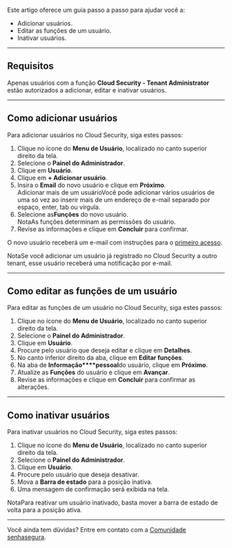 Este artigo oferece um guia passo a passo para ajudar você a:

* Adicionar usuários.
* Editar as funções de um usuário.
* Inativar usuários.



---

## Requisitos

Apenas usuários com a função **Cloud Security \- Tenant Administrator** estão autorizados a adicionar, editar e inativar usuários.



---

## Como adicionar usuários

Para adicionar usuários no Cloud Security, siga estes passos:

1. Clique no ícone do **Menu de Usuário**, localizado no canto superior direito da tela.
2. Selecione o **Painel do Administrador**.
3. Clique em **Usuário**.
4. Clique em **\+ Adicionar usuário**.
5. Insira o **Email** do novo usuário e clique em **Próximo**.  
Adicionar mais de um usuárioVocê pode adicionar vários usuários de uma só vez ao inserir mais de um endereço de e\-mail separado por espaço, enter, tab ou vírgula.
6. Selecione as**Funções** do novo usuário.  
NotaAs funções determinam as permissões do usuário.
7. Revise as informações e clique em **Concluir** para confirmar.

O novo usuário receberá um e\-mail com instruções para o [primeiro acesso](/v3-32/docs/pt/cloud-security-how-to-access-for-the-first-time).

NotaSe você adicionar um usuário já registrado no Cloud Security a outro tenant, esse usuário receberá uma notificação por e\-mail.  




---

## Como editar as funções de um usuário

Para editar as funções de um usuário no Cloud Security, siga estes passos:

1. Clique no ícone do **Menu de Usuário**, localizado no canto superior direito da tela.
2. Selecione o **Painel do Administrador**.
3. Clique em **Usuário**.
4. Procure pelo usuário que deseja editar e clique em **Detalhes**.
5. No canto inferior direito da aba, clique em **Editar funções**.
6. Na aba de **Informação****pessoal**do usuário, clique em **Próximo**.
7. Atualize as **Funções** do usuário e clique em **Avançar**.
8. Revise as informações e clique em **Concluir** para confirmar as alterações.



---

## Como inativar usuários

Para inativar usuários no Cloud Security, siga estes passos:

1. Clique no ícone do **Menu de Usuário**, localizado no canto superior direito da tela.
2. Selecione o **Painel do Administrador**.
3. Clique em **Usuário**.
4. Procure pelo usuário que deseja desativar.
5. Mova a **Barra de estado** para a posição inativa.
6. Uma mensagem de confirmação será exibida na tela.

NotaPara reativar um usuário inativado, basta mover a barra de estado de volta para a posição ativa.

---

Você ainda tem dúvidas? Entre em contato com a [Comunidade senhasegura](https://community.senhasegura.io/).

  


